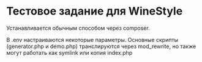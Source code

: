 # Тестовое задание для WineStyle

Устанавливается обычным способом через composer.

В .env настраиваются некоторые параметры.
Основные скрипты (generator.php и demo.php) транслируются через mod_rewrite, но также могут работать как symlink или копия index.php
